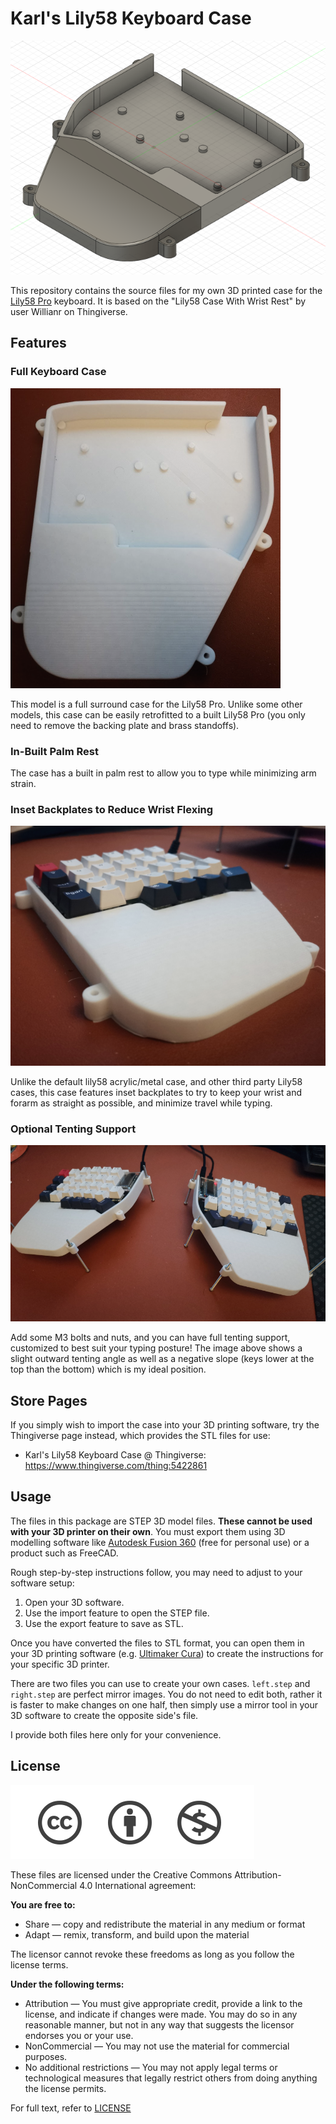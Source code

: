 # Karl's Lily58 Keyboard Case

![Image of the 3D model](data/model.png)

This repository contains the source files for my own 3D printed case for the
[Lily58 Pro](https://github.com/kata0510/Lily58) keyboard. It is based on the
"Lily58 Case With Wrist Rest" by user Willianr on Thingiverse.

## Features

### Full Keyboard Case

![Top-down view of the case](data/top-down.png)

This model is a full surround case for the Lily58 Pro. Unlike some other
models, this case can be easily retrofitted to a built Lily58 Pro (you only
need to remove the backing plate and brass standoffs).

### In-Built Palm Rest

The case has a built in palm rest to allow you to type while minimizing arm
strain.

### Inset Backplates to Reduce Wrist Flexing

![Side View of Keyboard](data/glamor-shot.png)

Unlike the default lily58 acrylic/metal case, and other third party Lily58
cases, this case features inset backplates to try to keep your wrist and forarm
as straight as possible, and minimize travel while typing.

### Optional Tenting Support

![Tenting Demo Image](data/tenting-support.png)

Add some M3 bolts and nuts, and you can have full tenting support, customized
to best suit your typing posture! The image above shows a slight outward
tenting angle as well as a negative slope (keys lower at the top than the
bottom) which is my ideal position.

## Store Pages

If you simply wish to import the case into your 3D printing software, try the
Thingiverse page instead, which provides the STL files for use:

* Karl's Lily58 Keyboard Case @ Thingiverse: <https://www.thingiverse.com/thing:5422861>

## Usage

The files in this package are STEP 3D model files. **These cannot be used**
**with your 3D printer on their own**. You must export them using 3D modelling
software like
[Autodesk Fusion 360](https://www.autodesk.co.uk/products/fusion-360/) (free
for personal use) or a product such as FreeCAD.

Rough step-by-step instructions follow, you may need to adjust to your software
setup:

1. Open your 3D software.
2. Use the import feature to open the STEP file.
3. Use the export feature to save as STL.

Once you have converted the files to STL format, you can open them in your
3D printing software (e.g.
[Ultimaker Cura](https://ultimaker.com/software/ultimaker-cura)) to create the
instructions for your specific 3D printer.

There are two files you can use to create your own cases. `left.step` and
`right.step` are perfect mirror images. You do not need to edit both, rather it
is faster to make changes on one half, then simply use a mirror tool in your
3D software to create the opposite side's file.

I provide both files here only for your convenience.

## License

![License Image](data/license-image.png)

These files are licensed under the Creative Commons Attribution-NonCommercial
4.0 International agreement:

**You are free to:**

* Share — copy and redistribute the material in any medium or format
* Adapt — remix, transform, and build upon the material

The licensor cannot revoke these freedoms as long as you follow the license
terms.

**Under the following terms:**

* Attribution — You must give appropriate credit, provide a link to the
  license, and indicate if changes were made. You may do so in any reasonable
  manner, but not in any way that suggests the licensor endorses you or your
  use.
* NonCommercial — You may not use the material for commercial purposes.
* No additional restrictions — You may not apply legal terms or technological
  measures that legally restrict others from doing anything the license permits.

For full text, refer to [LICENSE](LICENSE)
